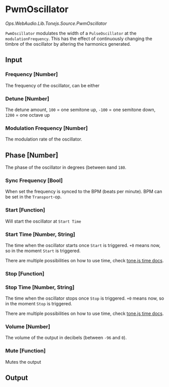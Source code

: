# PwmOscillator

*Ops.WebAudio.Lib.Tonejs.Source.PwmOscillator*   

`PwmOscillator` modulates the width of a `PulseOscillator` at the `modulationFrequency`. This has the effect of continuously changing the timbre of the oscillator by altering the harmonics generated.

## Input

### Frequency [Number]

The frequency of the oscillator, can be either 

### Detune [Number]

The detune amount, `100` = one semitone up, `-100` = one semitone down, `1200` = one octave up

### Modulation Frequency [Number]

The modulation rate of the oscillator.

## Phase [Number]

The phase of the oscillator in degrees (between `0`and `180`.

### Sync Frequency [Bool]

When set the frequency is synced to the BPM (beats per minute). BPM can be set in the `Transport`-op.

### Start [Function]

Will start the oscillator at `Start Time` 

### Start Time [Number, String]

The time when the oscillator starts once `Start` is triggered. `+0` means now, so in the moment `Start` is triggered. 

There are multiple possibilities on how to use time, check [tone.js time docs](https://github.com/Tonejs/Tone.js/wiki/Time).

### Stop [Function]

### Stop Time [Number, String]

The time when the oscillator stops once `Stop` is triggered. `+0` means now, so in the moment `Stop` is triggered. 

There are multiple possibilities on how to use time, check [tone.js time docs](https://github.com/Tonejs/Tone.js/wiki/Time).

### Volume [Number]

The volume of the output in decibels (between `-96` and `0`).

### Mute [Function]

Mutes the output

## Output